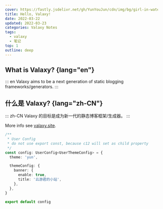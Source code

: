 ```yaml
---
cover: https://fastly.jsdelivr.net/gh/YunYouJun/cdn/img/bg/girl-in-water-tank.webp
title: Hello, Valaxy!
date: 2022-03-22
updated: 2022-03-23
categories: Valaxy Notes
tags:
  - valaxy
  - 笔记
top: 1
outline: deep
---
```


## What is Valaxy? {lang="en"}

::: en
Valaxy aims to be a next generation of static blogging frameworks/generators.
:::

## 什么是 Valaxy? {lang="zh-CN"}

::: zh-CN
Valaxy 的目标是成为新一代的静态博客框架/生成器。
:::

More info see [valaxy.site](https://valaxy.site).

```ts
/**
 * User Config
 * do not use export const, because c12 will set as child property
 */
const config: UserConfig<UserThemeConfig> = {
  theme: 'yun',

  themeConfig: {
    banner: {
      enable: true,
      title: '云游君的小站',
    },
  },
}

export default config
```
